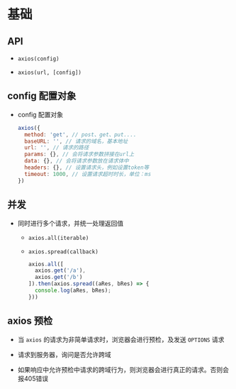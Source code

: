 # 基础

## API

+ `axios(config)`

+ `axios(url, [config])`

## config 配置对象

+ config 配置对象

    ```js
    axios({
      method: 'get', // post、get、put....
      baseURL: '', // 请求的域名，基本地址
      url: '', // 请求的路径
      params: {}, // 会将请求参数拼接在url上
      data: {}, // 会将请求参数放在请求体中
      headers: {}, // 设置请求头，例如设置token等
      timeout: 1000, // 设置请求超时时长，单位：ms
    })
    ```

## 并发

+ 同时进行多个请求，并统一处理返回值

  - `axios.all(iterable)`

  - `axios.spread(callback)`

    ```js
    axios.all([
      axios.get('/a'),
      axios.get('/b')
    ]).then(axios.spread((aRes, bRes) => {
      console.log(aRes, bRes);
    }))
    ```

## axios 预检

+ 当 `axios` 的请求为非简单请求时，浏览器会进行预检，及发送 `OPTIONS` 请求

+ 请求到服务器，询问是否允许跨域

+ 如果响应中允许预检中请求的跨域行为，则浏览器会进行真正的请求。否则会报405错误
